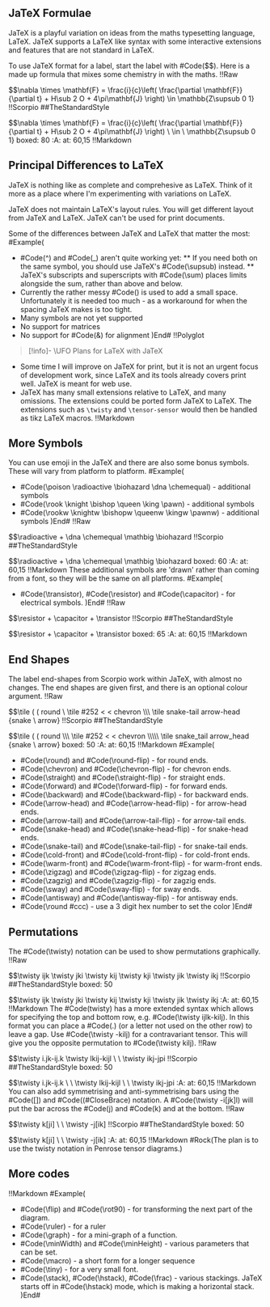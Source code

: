 ## JaTeX Formulae

JaTeX is a playful variation on ideas from the maths typesetting language, LaTeX. JaTeX supports a LaTeX like syntax with some interactive extensions and features that are not standard in LaTeX. 

To use JaTeX format for a label, start the label with #Code($$).
Here is a made up formula that mixes some chemistry in with the maths.
!!Raw

$$\nabla \times \mathbf{F} = \frac{i}{c}\left( \frac{\partial \mathbf{F}}{\partial t} + H\sub 2 O + 4\pi\mathbf{J} \right) \in \mathbb{Z\supsub 0 1}
!!Scorpio
##TheStandardStyle

$$\nabla \times \mathbf{F} = \frac{i}{c}\left( \frac{\partial \mathbf{F}}{\partial t} + H\sub 2 O + 4\pi\mathbf{J} \right) \\ \in \ \mathbb{Z\supsub 0 1}
boxed: 80
:A: at: 60,15
!!Markdown
## Principal Differences to LaTeX

JaTeX is nothing like as complete and comprehesive as LaTeX. Think of it more as a place where I'm experimenting with variations on LaTeX. 

JaTeX does not maintain LaTeX's layout rules. You will get different layout from JaTeX and LaTeX. JaTeX can't be used for print documents. 

Some of the differences between JaTeX and LaTeX that matter the most: 
#Example(
* #Code(^) and #Code(_) aren't quite working yet: 
** If you need both on the same symbol, you should use JaTeX's #Code(\supsub) instead. 
** JaTeX's subscripts and superscripts with #Code(\sum) places limits alongside the sum, rather than above and below.
* Currently the rather messy #Code(\) is used to add a small space. Unfortunately it is needed too much - as a workaround for when the spacing JaTeX makes is too tight.
* Many symbols are not yet supported
* No support for matrices
* No support for #Code(&) for alignment
)End#
!!Polyglot

> [!info]- \UFO Plans for LaTeX with JaTeX

* Some time I will improve on JaTeX for print, but it is not an urgent focus of development work, since LaTeX and its tools already covers print well. JaTeX is meant for web use.
* JaTeX has many small extensions relative to LaTeX, and many omissions. The extensions could be ported form JaTeX to LaTeX. The extensions such as `\twisty` and `\tensor-sensor` would then be handled as tikz LaTeX macros.
!!Markdown

## More Symbols

You can use emoji in the JaTeX and there are also some bonus symbols. These will vary from platform to platform.
#Example(
* #Code(\poison \radioactive \biohazard \dna \chemequal) - additional symbols
* #Code(\rook \knight \bishop \queen \king \pawn) - additional symbols
* #Code(\rookw \knightw \bishopw \queenw \kingw \pawnw) - additional symbols
)End#
!!Raw

$$\radioactive + \dna \chemequal \mathbig \biohazard
!!Scorpio
##TheStandardStyle

$$\radioactive + \dna \chemequal \mathbig \biohazard
boxed: 60
:A: at: 60,15
!!Markdown
These additional symbols are 'drawn' rather than coming from a font, so they will be the same on all platforms.
#Example(
* #Code(\transistor), #Code(\resistor) and #Code(\capacitor) - for electrical symbols.
)End#
!!Raw

$$\resistor + \capacitor + \transistor
!!Scorpio
##TheStandardStyle

$$\resistor + \capacitor + \transistor
boxed: 65
:A: at: 60,15
!!Markdown


## End Shapes
The label end-shapes from Scorpio work within JaTeX, with almost no changes. The end shapes are given first, and there is an optional colour argument.
!!Raw

$$\tile ( ( round \\ \tile #252 < < chevron \\\\\\ \tile snake-tail arrow-head {snake \ arrow}
!!Scorpio
##TheStandardStyle

$$\tile ( ( round \\\\\\ \tile #252 < < chevron \\\\\\\\\ \tile snake_tail arrow_head {snake \ arrow}
boxed: 50
:A: at: 60,15
!!Markdown
#Example(
* #Code(\round) and #Code(\round-flip) - for round ends.
* #Code(\chevron) and #Code(\chevron-flip) - for chevron ends.
* #Code(\straight) and #Code(\straight-flip) - for straight ends.
* #Code(\forward) and #Code(\forward-flip) - for forward ends.
* #Code(\backward) and #Code(\backward-flip) - for backward ends.
* #Code(\arrow-head) and #Code(\arrow-head-flip) - for arrow-head ends.
* #Code(\arrow-tail) and #Code(\arrow-tail-flip) - for arrow-tail ends.
* #Code(\snake-head) and #Code(\snake-head-flip) - for snake-head ends.
* #Code(\snake-tail) and #Code(\snake-tail-flip) - for snake-tail ends.
* #Code(\cold-front) and #Code(\cold-front-flip) - for cold-front ends.
* #Code(\warm-front) and #Code(\warm-front-flip) - for warm-front ends.
* #Code(\zigzag) and #Code(\zigzag-flip) - for zigzag ends.
* #Code(\zagzig) and #Code(\zagzig-flip) - for zagzig ends.
* #Code(\sway) and #Code(\sway-flip) - for sway ends.
* #Code(\antisway) and #Code(\antisway-flip) - for antisway ends.
* #Code(\round #ccc) - use a 3 digit hex number to set the color
)End#

## Permutations
The #Code(\twisty) notation can be used to show permutations graphically.
!!Raw

$$\twisty ijk \twisty jki \twisty kij \twisty kji \twisty jik \twisty ikj
!!Scorpio
##TheStandardStyle
boxed: 50

$$\twisty ijk \twisty jki \twisty kij \twisty kji \twisty jik \twisty ikj
:A: at: 60,15
!!Markdown
The #Code(twisty) has a more extended syntax which allows for specifying the top and bottom row, e.g. #Code(\twisty ijlk-kilj). In this format you can place a #Code(.) (or a letter not used on the other row) to leave a gap. Use #Code(\twisty -kilj) for a contravariant tensor. This will give you the opposite permutation to #Code(\twisty kilj).
!!Raw

$$\twisty i.jk-ij.k \twisty lkij-kijl \ \ \twisty ikj-jpi
!!Scorpio
##TheStandardStyle
boxed: 50

$$\twisty i.jk-ij.k \ \ \twisty lkij-kijl \ \ \twisty ikj-jpi
:A: at: 60,15
!!Markdown
You can also add symmetrising and anti-symmetrising bars using the #Code([]) and #Code((#CloseBrace) notation. A #Code(\twisty -i[jk]l) will put the bar across the #Code(j) and #Code(k) and at the bottom.
!!Raw

$$\twisty k[ji] \ \ \twisty -j[ik]
!!Scorpio
##TheStandardStyle
boxed: 50

$$\twisty k[ji] \ \ \twisty -j[ik]
:A: at: 60,15
!!Markdown
#Rock(The plan is to use the twisty notation in Penrose tensor diagrams.)
## More codes
!!Markdown
#Example(
* #Code(\flip) and #Code(\rot90) - for transforming the next part of the diagram.
* #Code(\ruler) - for a ruler
* #Code(\graph) - for a mini-graph of a function.
* #Code(\minWidth) and #Code(\minHeight) - various parameters that can be set.
* #Code(\macro) - a short form for a longer sequence
* #Code(\tiny) - for a very small font.
* #Code(\stack), #Code(\hstack), #Code(\frac) - various stackings. JaTeX starts off in #Code(\hstack) mode, which is making a horizontal stack.
)End#

